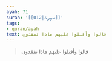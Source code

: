 ```yaml
---
ayah: 71
surah: '[[012|سورة]]'
tags:
- quran/ayah
text: قالوا وأقبلوا عليهم ماذا تفقدون
---
```

> قالوا وأقبلوا عليهم ماذا تفقدون
